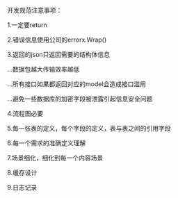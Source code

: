 开发规范注意事项：

1.一定要return

2.错误信息使用公司的errorx.Wrap()

3.返回的json只返回需要的结构体信息

...数据包越大传输效率越低

...所有接口如果都返回对应的model会造成接口滥用

...避免一些数据库的加密字段被泄露引起信息安全问题

4.流程图必要

5.每一张表的定义，每个字段的定义，表与表之间的引用字段

6.每一个需求的准确定义理解

7.场景细化，细化到每一个内容场景

8.缓存设计

9.日志记录